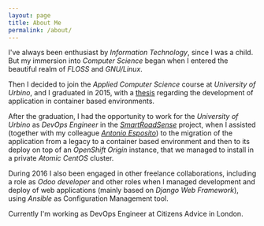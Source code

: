 ```yaml
---
layout: page
title: About Me
permalink: /about/
---
```


I've always been enthusiast by *Information Technology*, since I was a child. But my
immersion into *Computer Science* began when I entered the beautiful realm of
*FLOSS* and *GNU/Linux*.

Then I decided to join the *Applied Computer Science* course at *University of
Urbino*, and I graduated in 2015, with a
[thesis](https://michelesr.github.io/thesis/dist/thesis.pdf) regarding the
development of application in container based environments.

After the graduation, I had the opportunity to work for the *University of
Urbino* as *DevOps Engineer* in the
[*SmartRoadSense*](http://smartroadsense.it/blog/en) project, when I assisted
(together with my colleague [*Antonio
Esposito*](https://linkedin.com/in/kobe25)) to the migration of the application
from a legacy to a container based environment and then to its deploy on top of
an *OpenShift Origin* instance, that we managed to install in a private *Atomic
CentOS* cluster.

During 2016 I also been engaged in other freelance collaborations, including a
role as *Odoo developer* and other roles when I managed development and deploy of
web applications (mainly based on *Django Web Framework*), using *Ansible* as
Configuration Management tool.

Currently I'm working as DevOps Engineer at Citizens Advice in London.
